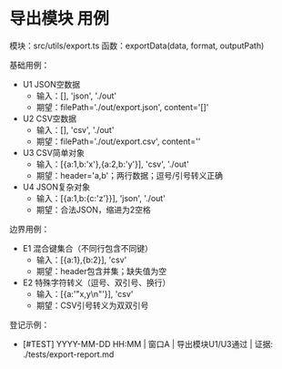 # 导出模块 用例

模块：src/utils/export.ts
函数：exportData(data, format, outputPath)

基础用例：
- U1 JSON空数据
  - 输入：[], 'json', './out'
  - 期望：filePath='./out/export.json', content='[]'
- U2 CSV空数据
  - 输入：[], 'csv', './out'
  - 期望：filePath='./out/export.csv', content=''
- U3 CSV简单对象
  - 输入：[{a:1,b:'x'},{a:2,b:'y'}], 'csv', './out'
  - 期望：header='a,b'；两行数据；逗号/引号转义正确
- U4 JSON复杂对象
  - 输入：[{a:1,b:{c:'z'}}], 'json', './out'
  - 期望：合法JSON，缩进为2空格

边界用例：
- E1 混合键集合（不同行包含不同键）
  - 输入：[{a:1},{b:2}], 'csv'
  - 期望：header包含并集；缺失值为空
- E2 特殊字符转义（逗号、双引号、换行）
  - 输入：[{a:'"x,y\n"'}], 'csv'
  - 期望：CSV引号转义为双双引号

登记示例：
- [#TEST] YYYY-MM-DD HH:MM | 窗口A | 导出模块U1/U3通过 | 证据: ./tests/export-report.md
